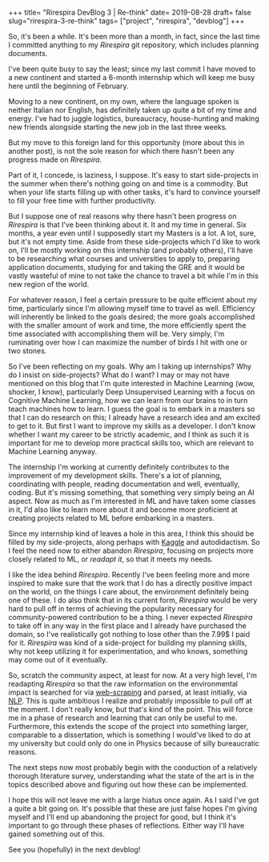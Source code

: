 +++
title= "Rirespira DevBlog 3 | Re-think"
date= 2019-08-28
draft= false
slug="rirespira-3-re-think"
tags= ["project", "rirespira", "devblog"]
+++

So, it's been a while. It's been more than a month, in fact, since the last time I committed anything to my _Rirespira_ git repository, which includes planning documents.

I've been quite busy to say the least; since my last commit I have moved to a new continent and started a 6-month internship which will keep me busy here until the beginning of February.

Moving to a new continent, on my own, where the language spoken is neither Italian nor English, has definitely taken up quite a bit of my time and energy. I've had to juggle logistics, bureaucracy, house-hunting and making new friends alongside starting the new job in the last three weeks.

But my move to this foreign land for this opportunity (more about this in another post), is not the sole reason for which there hasn't been any progress made on _Rirespira_.

Part of it, I concede, is laziness, I suppose. It's easy to start side-projects in the summer when there's nothing going on and time is a commodity. But when your life starts filling up with other tasks, it's hard to convince yourself to fill your free time with further productivity.

But I suppose one of real reasons why there hasn't been progress on _Rirespira_ is that I've been thinking about it. It and my time in general. Six months, a year even until I supposedly start my Masters is a lot. A lot, sure, but it's not empty time. Aside from these side-projects which I'd like to work on, I'll be mostly working on this internship (and probably others), I'll have to be researching what courses and universities to apply to, preparing application documents, studying for and taking the GRE and it would be vastly wasteful of mine to not take the chance to travel a bit while I'm in this new region of the world.

For whatever reason, I feel a certain pressure to be quite efficient about my time, particularly since I'm allowing myself time to travel as well. Efficiency will inherently be linked to the goals desired; the more goals accomplished with the smaller amount of work and time, the more efficiently spent the time associated with accomplishing them will be. Very simply, I'm ruminating over how I can maximize the number of birds I hit with one or two stones.

So I've been reflecting on my goals. Why am I taking up internships? Why do I insist on side-projects? What do I want? I may or may not have mentioned on this blog that I'm quite interested in Machine Learning (wow, shocker, I know), particularly Deep Unsupervised Learning with a focus on Cognitive Machine Learning, how we can learn from our brains to in turn teach machines how to learn. I guess the goal is to embark in a masters so that I can do research on this; I already have a research idea and am excited to get to it. But first I want to improve my skills as a developer. I don't know whether I want my career to be strictly academic, and I think as such it is important for me to develop more practical skills too, which are relevant to Machine Learning anyway.

The internship I'm working at currently definitely contributes to the improvement of my development skills. There's a lot of planning, coordinating with people, reading documentation and well, eventually, coding. But it's missing something, that something very simply being an AI aspect. Now as much as I'm interested in ML and have taken some classes in it, I'd also like to learn more about it and become more proficient at creating projects related to ML before embarking in a masters.

Since my internship kind of leaves a hole in this area, I think this should be filled by my side-projects, along perhaps with [Kaggle](https://www.kaggle.com/) and autodidactism. So I feel the need now to either abandon _Rirespira_, focusing on projects more closely related to ML, or _readapt it_, so that it meets my needs.

I like the idea behind _Rirespira_. Recently I've been feeling more and more inspired to make sure that the work that I do has a directly positive impact on the world, on the things I care about, the environment definitely being one of these. I do also think that in its current form, _Rirespira_ would be very hard to pull off in terms of achieving the popularity necessary for community-powered contribution to be a thing. I never expected _Rirespira_ to take off in any way in the first place and I already have purchased the domain, so I've realistically got nothing to lose other than the 7.99\$ I paid for it. _Rirespira_ was kind of a side-project for building my planning skills, why not keep utilizing it for experimentation, and who knows, something may come out of it eventually.

So, scratch the community aspect, at least for now. At a very high level, I'm readapting _Rirespira_ so that the raw information on the environmental impact is searched for via [web-scraping](https://en.wikipedia.org/wiki/Web_scraping) and parsed, at least initially, via [NLP](https://en.wikipedia.org/wiki/Natural_language_processing). This is quite ambitious I realize and probably impossible to pull off at the moment. I don't really know, but that's kind of the point. This will force me in a phase of research and learning that can only be useful to me. Furthermore, this extends the scope of the project into something larger, comparable to a dissertation, which is something I would've liked to do at my university but could only do one in Physics because of silly bureaucratic reasons.

The next steps now most probably begin with the conduction of a relatively thorough literature survey, understanding what the state of the art is in the topics described above and figuring out how these can be implemented.

I hope this will not leave me with a large hiatus once again. As I said I've got a quite a bit going on. It's possible that these are just false hopes I'm giving myself and I'll end up abandoning the project for good, but I think it's important to go through these phases of reflections. Either way I'll have gained something out of this.

See you (hopefully) in the next devblog!

